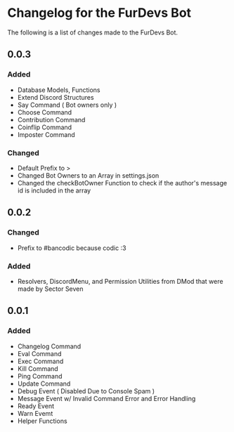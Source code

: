 # Changelog for the FurDevs Bot

The following is a list of changes made to the FurDevs Bot.

## 0.0.3

### Added

- Database Models, Functions
- Extend Discord Structures
- Say Command ( Bot owners only )
- Choose Command
- Contribution Command 
- Coinflip Command
- Imposter Command

### Changed

- Default Prefix to >
- Changed Bot Owners to an Array in settings.json
- Changed the checkBotOwner Function to check if the author's message id is included in the array

## 0.0.2

### Changed

- Prefix to #bancodic because codic :3

### Added

- Resolvers, DiscordMenu, and Permission Utilities from DMod that were made by Sector Seven

## 0.0.1

### Added
- Changelog Command
- Eval Command
- Exec Command
- Kill Command
- Ping Command
- Update Command
- Debug Event ( Disabled Due to Console Spam )
- Message Event w/ Invalid Command Error and Error Handling
- Ready Event
- Warn Evemt
- Helper Functions
